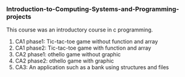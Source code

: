 ### Introduction-to-Computing-Systems-and-Programming-projects
This course was an introductory course in c programming.
1. CA1 phase1: Tic-tac-toe game without function and array
2. CA1 phase2: Tic-tac-toe game with function and array
3. CA2 phase1: othello game without graphic
4. CA2 phase2: othello game with graphic
5. CA3: An application such as a bank using structures and files
